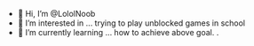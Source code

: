 - 👋 Hi, I’m @LololNoob
- 👀 I’m interested in ... trying to play unblocked games in school
- 🌱 I’m currently learning ... how to achieve above goal.
.

<!---
LololNoob/LololNoob is a ✨ special ✨ repository because its `README.md` (this file) appears on your GitHub profile.
You can click the Preview link to take a look at your changes.
--->
